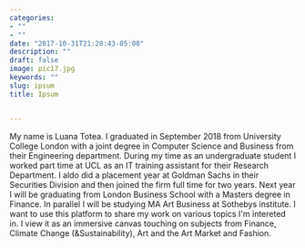 ```yaml
---
categories:
- ""
- ""
date: "2017-10-31T21:28:43-05:00"
description: ""
draft: false
image: pic17.jpg
keywords: ""
slug: ipsum
title: Ipsum


---
```


My name is Luana Totea. I graduated in September 2018 from University College London 
with a joint degree in Computer Science and Business from their Engineering department. 
During my time as an undergraduate student I worked part time at UCL as an IT training 
assistant for their Research Department. I aldo did a placement year at Goldman Sachs 
in their Securities Division and then joined the firm full time for two years. 
Next year I will be graduating from London Business School with a Masters degree in 
Finance. In parallel I will be studying MA Art Business at Sothebys institute. 
I want to use this platform to share my work on various topics I'm intereted in. 
I view it as an immersive canvas touching on subjects from Finance, Climate Change 
(&Sustainability), Art and the Art Market and Fashion.